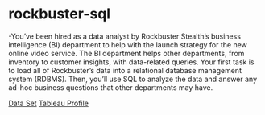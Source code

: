 # rockbuster-sql
-You’ve been hired as a data analyst by Rockbuster Stealth’s business intelligence (BI) department to help with the launch strategy for the new online video service. The BI department helps other departments, from inventory to customer insights, with data-related queries. Your first task is to load all of Rockbuster’s data into a relational database management system (RDBMS). Then, you’ll use SQL to analyze the data and answer any ad-hoc business questions that other departments may have.

[Data Set](http://www.postgresqltutorial.com/wp-content/uploads/2019/05/dvdrental.zip)
[Tableau Profile](https://public.tableau.com/app/profile/gary.hughes4605)

